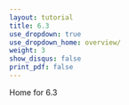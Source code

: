 ```yaml
---
layout: tutorial
title: 6.3
use_dropdown: true
use_dropdown_home: overview/
weight: 3
show_disqus: false
print_pdf: false
---
```

Home for 6.3
